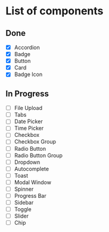 # List of components

## Done
- [x] Accordion
- [x] Badge
- [x] Button
- [x] Card
- [x] Badge Icon 

## In Progress

- [ ] File Upload
- [ ] Tabs
- [ ] Date Picker
- [ ] Time Picker
- [ ] Checkbox
- [ ] Checkbox Group
- [ ] Radio Button
- [ ] Radio Button Group
- [ ] Dropdown
- [ ] Autocomplete
- [ ] Toast
- [ ] Modal Window
- [ ] Spinner
- [ ] Progress Bar
- [ ] Sidebar
- [ ] Toggle
- [ ] Slider
- [ ] Chip
